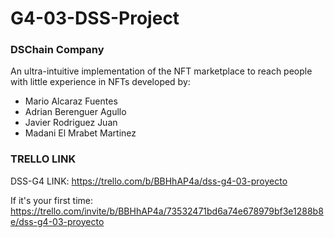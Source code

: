 # G4-03-DSS-Project

### DSChain Company

An ultra-intuitive implementation of the NFT marketplace to reach people with little experience in NFTs developed by:

-   Mario Alcaraz Fuentes
-   Adrian Berenguer Agullo
-   Javier Rodriguez Juan
-   Madani El Mrabet Martinez

### TRELLO LINK

DSS-G4 LINK: https://trello.com/b/BBHhAP4a/dss-g4-03-proyecto

If it's your first time: https://trello.com/invite/b/BBHhAP4a/73532471bd6a74e678979bf3e1288b8e/dss-g4-03-proyecto
